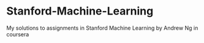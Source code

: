 # Stanford-Machine-Learning
My solutions to assignments in Stanford Machine Learning by Andrew Ng in coursera
